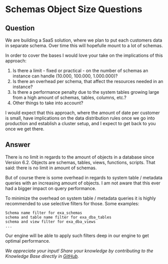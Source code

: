 # Schemas Object Size Questions

## Question
We are building a SaaS solution, where we plan to put each customers data in separate schema. Over time this will hopefulle mount to a lot of schemas.

In order to cover the bases I would love your take on the implications of this approach:
  1. Is there a limit - fixed or practical - on the number of schemas an instance can handle (10.000, 100.000, 1.000.000)?
  2. Is there an overhead per schema, that affect the resources needed in an instance?
  3. Is there a performance penalty due to the system tables growing large from a high amount of schemas, tables, columns, etc.?
  4. Other things to take into account?

I would expect that this approach, where the amount of date per customer is small, have implications on the data distribution rules once we go into production and establish a cluster setup, and I expect to get back to you once we get there.

## Answer
There is no limit in regards to the amount of objects in a database since Version 6.2. Objects are schemas, tables, views, functions, scripts. That said: there is no limit in amount of schemas.

But of course there is some overhead in regards to system table / metadata queries with an increasing amount of objects. I am not aware that this ever had a bigger impact on query performance.

To minimize the overhead on system table / metadata queries it is highly recommended to use selective filters for those. Some examples:

    Schema name filter for exa_schemas
    schema and table name filter for exa_dba_tables 
    schema and view filter for exa_dba_views
    ...

Our engine will be able to apply such filters deep in our engine to get optimal performance.

*We appreciate your input! Share your knowledge by contributing to the Knowledge Base directly in [GitHub](https://github.com/exasol/public-knowledgebase).* 